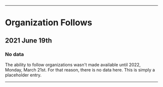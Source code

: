 
***

# Organization Follows

## 2021 June 19th

### No data

The ability to follow organizations wasn't made available until 2022, Monday, March 21st. For that reason, there is no data here. This is simply a placeholder entry.

***
